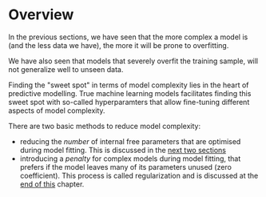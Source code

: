 # Overview

In the previous sections, we have seen that
the more complex a model is (and the less data we have), the more it will be prone to overfitting.

We have also seen that models that severely overfit the training sample, will not generalize well
to unseen data.

Finding the "sweet spot" in terms of model complexity lies in the heart of
predictive modelling. True machine learning models facilitates finding this sweet spot
with so-called hyperparamters that allow fine-tuning
different aspects of model complexity.

There are two basic methods to reduce model complexity:
- reducing the *number* of internal free parameters
that are optimised during model fitting. This is discussed in the [next two sections](theory_feature_reduction.md)
- introducing a *penalty* for complex models during model fitting,
  that prefers if the model leaves many of its parameters unused (zero coefficient).
  This process is called regularization and is discussed at the
  [end of this](theory_regularization.md) chapter.
